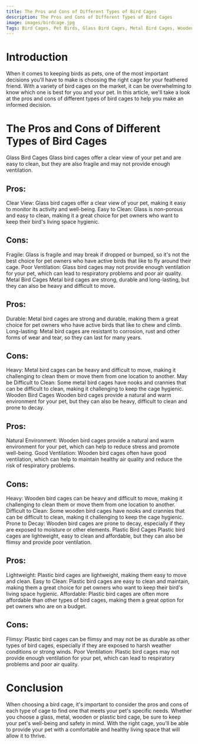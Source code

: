 ```yaml
---
title: The Pros and Cons of Different Types of Bird Cages
description: The Pros and Cons of Different Types of Bird Cages
image: images/birdcage.jpg
Tags: Bird Cages, Pet Birds, Glass Bird Cages, Metal Bird Cages, Wooden Bird Cages, Plastic Bird Cages, Ventilation, Durability, Hygiene.
---
```

# Introduction
When it comes to keeping birds as pets, one of the most important decisions you'll have to make is choosing the right cage for your feathered friend. With a variety of bird cages on the market, it can be overwhelming to know which one is best for you and your pet. In this article, we'll take a look at the pros and cons of different types of bird cages to help you make an informed decision.

# The Pros and Cons of Different Types of Bird Cages
Glass Bird Cages
Glass bird cages offer a clear view of your pet and are easy to clean, but they are also fragile and may not provide enough ventilation.

## Pros:

Clear View: Glass bird cages offer a clear view of your pet, making it easy to monitor its activity and well-being.
Easy to Clean: Glass is non-porous and easy to clean, making it a great choice for pet owners who want to keep their bird's living space hygienic.

## Cons:

Fragile: Glass is fragile and may break if dropped or bumped, so it's not the best choice for pet owners who have active birds that like to fly around their cage.
Poor Ventilation: Glass bird cages may not provide enough ventilation for your pet, which can lead to respiratory problems and poor air quality.
Metal Bird Cages
Metal bird cages are strong, durable and long-lasting, but they can also be heavy and difficult to move.

## Pros:

Durable: Metal bird cages are strong and durable, making them a great choice for pet owners who have active birds that like to chew and climb.
Long-lasting: Metal bird cages are resistant to corrosion, rust and other forms of wear and tear, so they can last for many years.

## Cons:

Heavy: Metal bird cages can be heavy and difficult to move, making it challenging to clean them or move them from one location to another.
May be Difficult to Clean: Some metal bird cages have nooks and crannies that can be difficult to clean, making it challenging to keep the cage hygienic.
Wooden Bird Cages
Wooden bird cages provide a natural and warm environment for your pet, but they can also be heavy, difficult to clean and prone to decay.

## Pros:

Natural Environment: Wooden bird cages provide a natural and warm environment for your pet, which can help to reduce stress and promote well-being.
Good Ventilation: Wooden bird cages often have good ventilation, which can help to maintain healthy air quality and reduce the risk of respiratory problems.

## Cons:

Heavy: Wooden bird cages can be heavy and difficult to move, making it challenging to clean them or move them from one location to another.
Difficult to Clean: Some wooden bird cages have nooks and crannies that can be difficult to clean, making it challenging to keep the cage hygienic.
Prone to Decay: Wooden bird cages are prone to decay, especially if they are exposed to moisture or other elements.
Plastic Bird Cages
Plastic bird cages are lightweight, easy to clean and affordable, but they can also be flimsy and provide poor ventilation.

## Pros:

Lightweight: Plastic bird cages are lightweight, making them easy to move and clean.
Easy to Clean: Plastic bird cages are easy to clean and maintain, making them a great choice for pet owners who want to keep their bird's living space hygienic.
Affordable: Plastic bird cages are often more affordable than other types of bird cages, making them a great option for pet owners who are on a budget.

## Cons:

Flimsy: Plastic bird cages can be flimsy and may not be as durable as other types of bird cages, especially if they are exposed to harsh weather conditions or strong winds.
Poor Ventilation: Plastic bird cages may not provide enough ventilation for your pet, which can lead to respiratory problems and poor air quality.

# Conclusion
When choosing a bird cage, it's important to consider the pros and cons of each type of cage to find one that meets your pet's specific needs. Whether you choose a glass, metal, wooden or plastic bird cage, be sure to keep your pet's well-being and safety in mind. With the right cage, you'll be able to provide your pet with a comfortable and healthy living space that will allow it to thrive.

